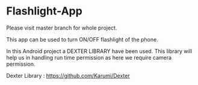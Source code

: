 # Flashlight-App

Please visit master branch for whole project.

This app can be used to turn ON/OFF flashlight of the phone.

In this Android project a DEXTER LIBRARY have been used.
This library will help us in handling run time permission as here we require camera permission.

Dexter Library : https://github.com/Karumi/Dexter
